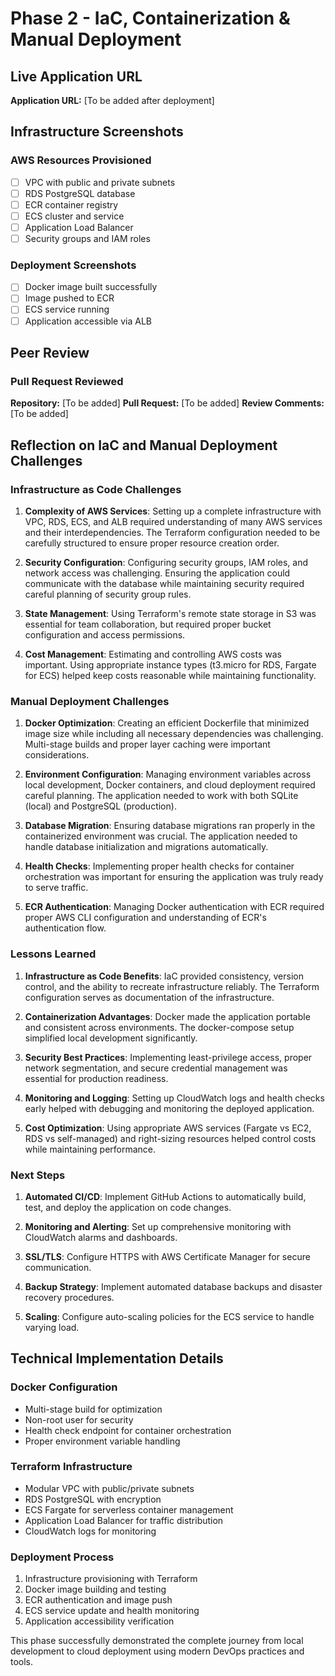 # Phase 2 - IaC, Containerization & Manual Deployment

## Live Application URL
**Application URL:** [To be added after deployment]

## Infrastructure Screenshots

### AWS Resources Provisioned
- [ ] VPC with public and private subnets
- [ ] RDS PostgreSQL database
- [ ] ECR container registry
- [ ] ECS cluster and service
- [ ] Application Load Balancer
- [ ] Security groups and IAM roles

### Deployment Screenshots
- [ ] Docker image built successfully
- [ ] Image pushed to ECR
- [ ] ECS service running
- [ ] Application accessible via ALB

## Peer Review

### Pull Request Reviewed
**Repository:** [To be added]
**Pull Request:** [To be added]
**Review Comments:** [To be added]

## Reflection on IaC and Manual Deployment Challenges

### Infrastructure as Code Challenges

1. **Complexity of AWS Services**: Setting up a complete infrastructure with VPC, RDS, ECS, and ALB required understanding of many AWS services and their interdependencies. The Terraform configuration needed to be carefully structured to ensure proper resource creation order.

2. **Security Configuration**: Configuring security groups, IAM roles, and network access was challenging. Ensuring the application could communicate with the database while maintaining security required careful planning of security group rules.

3. **State Management**: Using Terraform's remote state storage in S3 was essential for team collaboration, but required proper bucket configuration and access permissions.

4. **Cost Management**: Estimating and controlling AWS costs was important. Using appropriate instance types (t3.micro for RDS, Fargate for ECS) helped keep costs reasonable while maintaining functionality.

### Manual Deployment Challenges

1. **Docker Optimization**: Creating an efficient Dockerfile that minimized image size while including all necessary dependencies was challenging. Multi-stage builds and proper layer caching were important considerations.

2. **Environment Configuration**: Managing environment variables across local development, Docker containers, and cloud deployment required careful planning. The application needed to work with both SQLite (local) and PostgreSQL (production).

3. **Database Migration**: Ensuring database migrations ran properly in the containerized environment was crucial. The application needed to handle database initialization and migrations automatically.

4. **Health Checks**: Implementing proper health checks for container orchestration was important for ensuring the application was truly ready to serve traffic.

5. **ECR Authentication**: Managing Docker authentication with ECR required proper AWS CLI configuration and understanding of ECR's authentication flow.

### Lessons Learned

1. **Infrastructure as Code Benefits**: IaC provided consistency, version control, and the ability to recreate infrastructure reliably. The Terraform configuration serves as documentation of the infrastructure.

2. **Containerization Advantages**: Docker made the application portable and consistent across environments. The docker-compose setup simplified local development significantly.

3. **Security Best Practices**: Implementing least-privilege access, proper network segmentation, and secure credential management was essential for production readiness.

4. **Monitoring and Logging**: Setting up CloudWatch logs and health checks early helped with debugging and monitoring the deployed application.

5. **Cost Optimization**: Using appropriate AWS services (Fargate vs EC2, RDS vs self-managed) and right-sizing resources helped control costs while maintaining performance.

### Next Steps

1. **Automated CI/CD**: Implement GitHub Actions to automatically build, test, and deploy the application on code changes.

2. **Monitoring and Alerting**: Set up comprehensive monitoring with CloudWatch alarms and dashboards.

3. **SSL/TLS**: Configure HTTPS with AWS Certificate Manager for secure communication.

4. **Backup Strategy**: Implement automated database backups and disaster recovery procedures.

5. **Scaling**: Configure auto-scaling policies for the ECS service to handle varying load.

## Technical Implementation Details

### Docker Configuration
- Multi-stage build for optimization
- Non-root user for security
- Health check endpoint for container orchestration
- Proper environment variable handling

### Terraform Infrastructure
- Modular VPC with public/private subnets
- RDS PostgreSQL with encryption
- ECS Fargate for serverless container management
- Application Load Balancer for traffic distribution
- CloudWatch logs for monitoring

### Deployment Process
1. Infrastructure provisioning with Terraform
2. Docker image building and testing
3. ECR authentication and image push
4. ECS service update and health monitoring
5. Application accessibility verification

This phase successfully demonstrated the complete journey from local development to cloud deployment using modern DevOps practices and tools. 